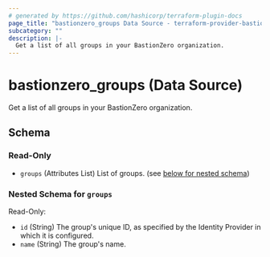 ```yaml
---
# generated by https://github.com/hashicorp/terraform-plugin-docs
page_title: "bastionzero_groups Data Source - terraform-provider-bastionzero"
subcategory: ""
description: |-
  Get a list of all groups in your BastionZero organization.
---
```


# bastionzero_groups (Data Source)

Get a list of all groups in your BastionZero organization.



<!-- schema generated by tfplugindocs -->
## Schema

### Read-Only

- `groups` (Attributes List) List of groups. (see [below for nested schema](#nestedatt--groups))

<a id="nestedatt--groups"></a>
### Nested Schema for `groups`

Read-Only:

- `id` (String) The group's unique ID, as specified by the Identity Provider in which it is configured.
- `name` (String) The group's name.


